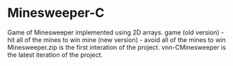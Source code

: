  # Minesweeper-C
Game of Minesweeper implemented using 2D arrays.
game (old version) - hit all of the mines to win
mine (new version) - avoid all of the mines to win
Minesweeper.zip is the first interation of the project.
vnn-CMinesweeper is the latest iteration of the project.
